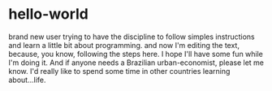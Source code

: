 # hello-world
brand new user trying to have the discipline to follow simples instructions and learn a little bit about programming.
and now I'm editing the text, because, you know, following the steps here. 
I hope I'll have some fun while I'm doing it.
And if anyone needs a Brazilian urban-economist, please let me know. I'd really like to spend some time in other countries learning about...life.
